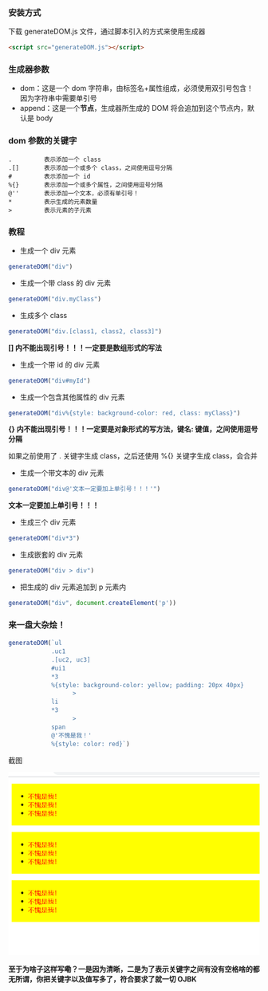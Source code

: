 ### 安装方式
下载 generateDOM.js 文件，通过脚本引入的方式来使用生成器
```html
<script src="generateDOM.js"></script>
```

### 生成器参数
- dom：这是一个 dom 字符串，由标签名+属性组成，必须使用双引号包含！因为字符串中需要单引号
- append：这是一个**节点**，生成器所生成的 DOM 将会追加到这个节点内，默认是 body

### dom 参数的关键字
```
.         表示添加一个 class
.[]       表示添加一个或多个 class，之间使用逗号分隔
#         表示添加一个 id
%{}       表示添加一个或多个属性，之间使用逗号分隔
@''       表示添加一个文本，必须有单引号！
*         表示生成的元素数量
>         表示元素的子元素
```

### 教程
- 生成一个 div 元素
```javascript
generateDOM("div")
```

- 生成一个带 class 的 div 元素
```javascript
generateDOM("div.myClass")
```

- 生成多个 class
```javascript
generateDOM("div.[class1, class2, class3]")
```
**[] 内不能出现引号！！！一定要是数组形式的写法**

- 生成一个带 id 的 div 元素
```javascript
generateDOM("div#myId")
```

- 生成一个包含其他属性的 div 元素
```javascript
generateDOM("div%{style: background-color: red, class: myClass}")
```
**{} 内不能出现引号！！！一定要是对象形式的写方法，键名: 键值，之间使用逗号分隔**

如果之前使用了 . 关键字生成 class，之后还使用 %{} 关键字生成 class，会合并

- 生成一个带文本的 div 元素
```javascript
generateDOM("div@'文本一定要加上单引号！！！'")
```
**文本一定要加上单引号！！！**

- 生成三个 div 元素
```javascript
generateDOM("div*3")
```

- 生成嵌套的 div 元素
```javascript
generateDOM("div > div")
```

- 把生成的 div 元素追加到 p 元素内
```javascript
generateDOM("div", document.createElement('p'))
```

### 来一盘大杂烩！
```javascript
generateDOM(`ul
            .uc1
            .[uc2, uc3]
            #ui1
            *3
            %{style: background-color: yellow; padding: 20px 40px}
                  >
            li
            *3
                  >
            span
            @'不愧是我！'
            %{style: color: red}`)
```

截图

![alt 成品](./img.png)

**至于为啥子这样写嘞？一是因为清晰，二是为了表示关键字之间有没有空格啥的都无所谓，你把关键字以及值写多了，符合要求了就一切 OJBK**